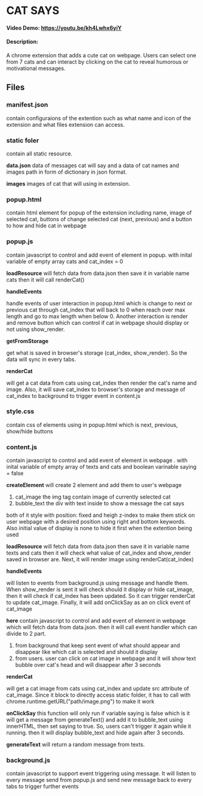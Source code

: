# CAT SAYS

#### Video Demo: https://youtu.be/kh4Lwhx6yiY

#### Description:

A chrome extension that adds a cute cat on webpage. Users can select one from 7 cats and can interact by clicking on the cat to reveal humorous or motivational messages.

## Files

### manifest.json

contain configuraions of the extention such as what name and icon of the extension and what files extension can access.

### static foler

contain all static resource.

**data.json**
data of messages cat will say and a data of cat names and images path in form of dictionary in json format.

**images**
images of cat that will using in extension.

### popup.html

contain html element for popup of the extension including name, image of selected cat, buttons of change selected cat (next, previous) and a button to how and hide cat in webpage

### popup.js

contain javascript to control and add event of element in popup.
with inital variable of empty array cats and cat_index = 0

**loadResource**
will fetch data from data.json then save it in variable name cats then it will call renderCat()

**handleEvents**

handle events of user interaction in popup.html which is change to next or previous cat through cat_index that will back to 0 when reach over max length and go to max length when below 0. Another interaction is render and remove button which can control if cat in webpage should display or not using show_render.

**getFromStorage**

get what is saved in browser's storage (cat_index, show_render). So the data will sync in every tabs.

**renderCat**

will get a cat data from cats using cat_index then render the cat's name and image. Also, it will save cat_index to browser's storage and message of cat_index to background to trigger event in content.js

### style.css

contain css of elements using in popup.html which is next, previous, show/hide buttons

### content.js

contain javascript to control and add event of element in webpage .
with inital variable of empty array of texts and cats and boolean varinable saying = false

**createElement**
will create 2 element and add them to user's webpage

1. cat_image the img tag contain image of currently selected cat
2. bubble_text the div with text inside to show a message the cat says

both of it style with position: fixed and heigh z-index to make them stick on user webpage with a desired position using right and bottom keywords. Also initial value of display is none to hide it first when the extention being used

**loadResource**
will fetch data from data.json then save it in variable name texts and cats then it will check what value of cat_index and show_render saved in browser are. Next, it will render image using renderCat(cat_index)

**handleEvents**

will listen to events from background.js using message and handle them. When show_render is sent it will check should it display or hide cat_image, then it will check if cat_index has been updated. So it can trigger renderCat to update cat_image. Finally, it will add onClickSay as an on click event of cat_image

**here**
contain javascript to control and add event of element in webpage which will fetch data from data.json. then it will call event handler which can divide to 2 part.

1. from background that keep sent event of what should appear and disappear like which cat is selected and should it display
2. from users. user can click on cat image in webpage and it will show text bubble over cat's head and will disappear after 3 seconds

**renderCat**

will get a cat image from cats using cat_index and update src attribute of cat_image. Since it block to directly access static folder, it has to call with chrome.runtime.getURL("path/image.png") to make it work

**onClickSay**
this function will only run if variable saying is false which is it will get a message from generateText() and add it to bubble_text using innerHTML, then set saying to true. So, users can't trigger it again while it running. then it will display bubble_text and hide again after 3 seconds.

**generateText**
will return a random message from texts.

### background.js

contain javascript to support event triggering using message. It will listen to every message send from popup.js and send new message back to every tabs to trigger further events
